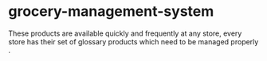 # grocery-management-system
These products are available quickly and frequently at any store, every store has their set of glossary products which need to be managed properly .
